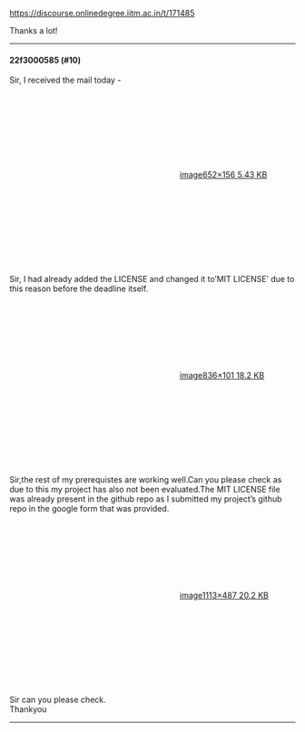 https://discourse.onlinedegree.iitm.ac.in/t/171485

Thanks a lot!</p><hr>

<h4>22f3000585 (#10)</h4>
<p>Sir, I received the mail today -<br/>
<div class="lightbox-wrapper"><a class="lightbox" data-download-href="/uploads/short-url/oH2keFnLQUY6KRyC4FD0UCVIGfi.png?dl=1" href="https://europe1.discourse-cdn.com/flex013/uploads/iitm/original/3X/a/d/ad119b889a66e6eab18abe54c39a127738d6aecc.png" rel="noopener nofollow ugc" title="image"><div class="meta"><svg aria-hidden="true" class="fa d-icon d-icon-far-image svg-icon"><use href="#far-image"></use></svg><span class="filename">image</span><span class="informations">652×156 5.43 KB</span><svg aria-hidden="true" class="fa d-icon d-icon-discourse-expand svg-icon"><use href="#discourse-expand"></use></svg></div></a></div><br/>
Sir, I had already added the LICENSE and changed it to’MIT LICENSE’ due to this reason before the deadline itself.<br/>
<div class="lightbox-wrapper"><a class="lightbox" data-download-href="/uploads/short-url/5dAkdiPnbVOkt7Z0WQwq7j58kXo.png?dl=1" href="https://europe1.discourse-cdn.com/flex013/uploads/iitm/original/3X/2/4/249405cda01477954f6512c23abf1e0847f2f922.png" rel="noopener nofollow ugc" title="image"><div class="meta"><svg aria-hidden="true" class="fa d-icon d-icon-far-image svg-icon"><use href="#far-image"></use></svg><span class="filename">image</span><span class="informations">836×101 18.2 KB</span><svg aria-hidden="true" class="fa d-icon d-icon-discourse-expand svg-icon"><use href="#discourse-expand"></use></svg></div></a></div><br/>
Sir,the rest of my prerequistes are working well.Can you please check as due to this my project has also not been evaluated.The MIT LICENSE file was already present in the github repo as I submitted my project’s github repo in the google form that was provided.<br/>
<div class="lightbox-wrapper"><a class="lightbox" data-download-href="/uploads/short-url/adkBBrmRJMSeWFHmseH5sdh7mZ2.png?dl=1" href="https://europe1.discourse-cdn.com/flex013/uploads/iitm/original/3X/4/7/47978e33c2430ea0e93f2b67507864bad6a01cd8.png" rel="noopener nofollow ugc" title="image"><div class="meta"><svg aria-hidden="true" class="fa d-icon d-icon-far-image svg-icon"><use href="#far-image"></use></svg><span class="filename">image</span><span class="informations">1113×487 20.2 KB</span><svg aria-hidden="true" class="fa d-icon d-icon-discourse-expand svg-icon"><use href="#discourse-expand"></use></svg></div></a></div><br/>
Sir can you please check.<br/>
Thankyou</p><hr>

</body></html>